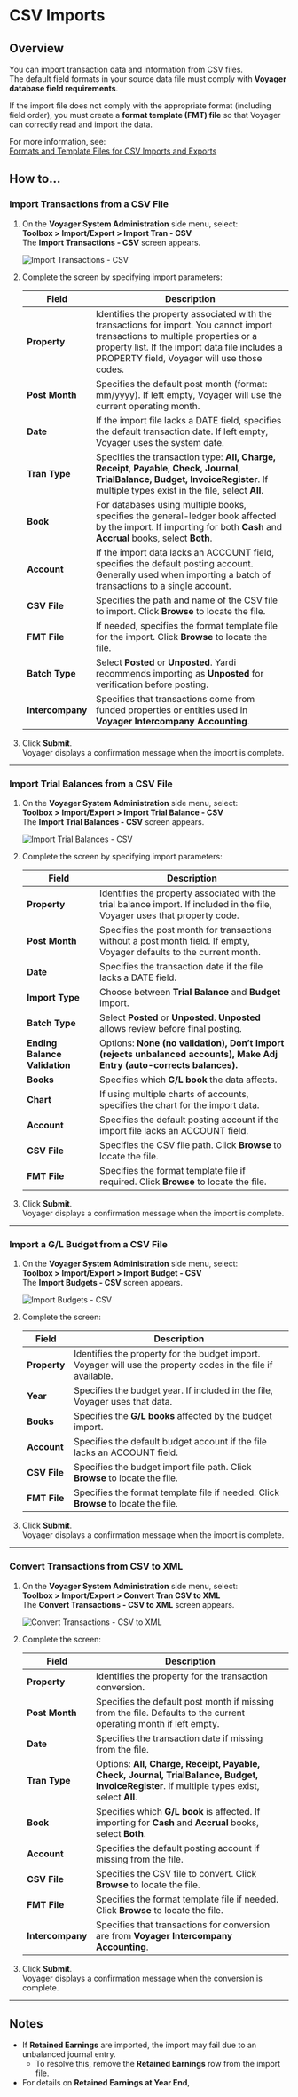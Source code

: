 # CSV Imports

## Overview

You can import transaction data and information from CSV files.  
The default field formats in your source data file must comply with **Voyager database field requirements**.

If the import file does not comply with the appropriate format (including field order), you must create a **format template (FMT) file** so that Voyager can correctly read and import the data.

For more information, see:  
[Formats and Template Files for CSV Imports and Exports](./Formats_and_Template_Files_for_CSV.md)

## How to...

### Import Transactions from a CSV File

1. On the **Voyager System Administration** side menu, select:  
   **Toolbox > Import/Export > Import Tran - CSV**  
   The **Import Transactions - CSV** screen appears.

   ![Import Transactions - CSV](images/ImportExport.14.05.1.png)

2. Complete the screen by specifying import parameters:

   | Field            | Description                                                                                                                                                                                                                     |
   | ---------------- | ------------------------------------------------------------------------------------------------------------------------------------------------------------------------------------------------------------------------------- |
   | **Property**     | Identifies the property associated with the transactions for import. You cannot import transactions to multiple properties or a property list. If the import data file includes a PROPERTY field, Voyager will use those codes. |
   | **Post Month**   | Specifies the default post month (format: mm/yyyy). If left empty, Voyager will use the current operating month.                                                                                                                |
   | **Date**         | If the import file lacks a DATE field, specifies the default transaction date. If left empty, Voyager uses the system date.                                                                                                     |
   | **Tran Type**    | Specifies the transaction type: **All, Charge, Receipt, Payable, Check, Journal, TrialBalance, Budget, InvoiceRegister**. If multiple types exist in the file, select **All**.                                                  |
   | **Book**         | For databases using multiple books, specifies the general-ledger book affected by the import. If importing for both **Cash** and **Accrual** books, select **Both**.                                                            |
   | **Account**      | If the import data lacks an ACCOUNT field, specifies the default posting account. Generally used when importing a batch of transactions to a single account.                                                                    |
   | **CSV File**     | Specifies the path and name of the CSV file to import. Click **Browse** to locate the file.                                                                                                                                     |
   | **FMT File**     | If needed, specifies the format template file for the import. Click **Browse** to locate the file.                                                                                                                              |
   | **Batch Type**   | Select **Posted** or **Unposted**. Yardi recommends importing as **Unposted** for verification before posting.                                                                                                                  |
   | **Intercompany** | Specifies that transactions come from funded properties or entities used in **Voyager Intercompany Accounting**.                                                                                                                |

3. Click **Submit**.  
   Voyager displays a confirmation message when the import is complete.

---

### Import Trial Balances from a CSV File

1. On the **Voyager System Administration** side menu, select:  
   **Toolbox > Import/Export > Import Trial Balance - CSV**  
   The **Import Trial Balances - CSV** screen appears.

   ![Import Trial Balances - CSV](images/ImportExport.14.05.2.png)

2. Complete the screen by specifying import parameters:

   | Field                         | Description                                                                                                                 |
   | ----------------------------- | --------------------------------------------------------------------------------------------------------------------------- |
   | **Property**                  | Identifies the property associated with the trial balance import. If included in the file, Voyager uses that property code. |
   | **Post Month**                | Specifies the post month for transactions without a post month field. If empty, Voyager defaults to the current month.      |
   | **Date**                      | Specifies the transaction date if the file lacks a DATE field.                                                              |
   | **Import Type**               | Choose between **Trial Balance** and **Budget** import.                                                                     |
   | **Batch Type**                | Select **Posted** or **Unposted**. **Unposted** allows review before final posting.                                         |
   | **Ending Balance Validation** | Options: **None (no validation), Don’t Import (rejects unbalanced accounts), Make Adj Entry (auto-corrects balances).**     |
   | **Books**                     | Specifies which **G/L book** the data affects.                                                                              |
   | **Chart**                     | If using multiple charts of accounts, specifies the chart for the import data.                                              |
   | **Account**                   | Specifies the default posting account if the import file lacks an ACCOUNT field.                                            |
   | **CSV File**                  | Specifies the CSV file path. Click **Browse** to locate the file.                                                           |
   | **FMT File**                  | Specifies the format template file if required. Click **Browse** to locate the file.                                        |

3. Click **Submit**.  
   Voyager displays a confirmation message when the import is complete.

---

### Import a G/L Budget from a CSV File

1. On the **Voyager System Administration** side menu, select:  
   **Toolbox > Import/Export > Import Budget - CSV**  
   The **Import Budgets - CSV** screen appears.

   ![Import Budgets - CSV](images/ImportExport.14.05.5.png)

2. Complete the screen:

   | Field        | Description                                                                                                  |
   | ------------ | ------------------------------------------------------------------------------------------------------------ |
   | **Property** | Identifies the property for the budget import. Voyager will use the property codes in the file if available. |
   | **Year**     | Specifies the budget year. If included in the file, Voyager uses that data.                                  |
   | **Books**    | Specifies the **G/L books** affected by the budget import.                                                   |
   | **Account**  | Specifies the default budget account if the file lacks an ACCOUNT field.                                     |
   | **CSV File** | Specifies the budget import file path. Click **Browse** to locate the file.                                  |
   | **FMT File** | Specifies the format template file if needed. Click **Browse** to locate the file.                           |

3. Click **Submit**.  
   Voyager displays a confirmation message when the import is complete.

---

### Convert Transactions from CSV to XML

1. On the **Voyager System Administration** side menu, select:  
   **Toolbox > Import/Export > Convert Tran CSV to XML**  
   The **Convert Transactions - CSV to XML** screen appears.

   ![Convert Transactions - CSV to XML](images/ImportExport.14.05.6.png)

2. Complete the screen:

   | Field            | Description                                                                                                                                 |
   | ---------------- | ------------------------------------------------------------------------------------------------------------------------------------------- |
   | **Property**     | Identifies the property for the transaction conversion.                                                                                     |
   | **Post Month**   | Specifies the default post month if missing from the file. Defaults to the current operating month if left empty.                           |
   | **Date**         | Specifies the transaction date if missing from the file.                                                                                    |
   | **Tran Type**    | Options: **All, Charge, Receipt, Payable, Check, Journal, TrialBalance, Budget, InvoiceRegister**. If multiple types exist, select **All**. |
   | **Book**         | Specifies which **G/L book** is affected. If importing for **Cash** and **Accrual** books, select **Both**.                                 |
   | **Account**      | Specifies the default posting account if missing from the file.                                                                             |
   | **CSV File**     | Specifies the CSV file to convert. Click **Browse** to locate the file.                                                                     |
   | **FMT File**     | Specifies the format template file if needed. Click **Browse** to locate the file.                                                          |
   | **Intercompany** | Specifies that transactions for conversion are from **Voyager Intercompany Accounting**.                                                    |

3. Click **Submit**.  
   Voyager displays a confirmation message when the conversion is complete.

---

## Notes

- If **Retained Earnings** are imported, the import may fail due to an unbalanced journal entry.
  - To resolve this, remove the **Retained Earnings** row from the import file.
- For details on **Retained Earnings at Year End**,
